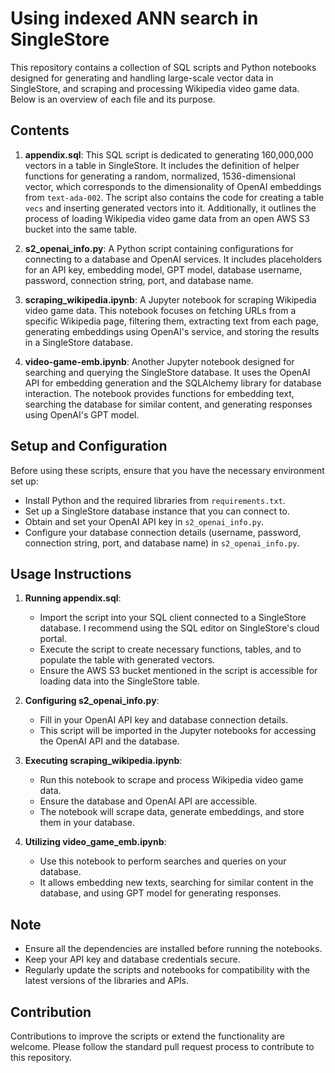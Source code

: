 # Using indexed ANN search in SingleStore

This repository contains a collection of SQL scripts and Python notebooks designed for generating and handling large-scale vector data in SingleStore, and scraping and processing Wikipedia video game data. Below is an overview of each file and its purpose.

## Contents

1. **appendix.sql**: This SQL script is dedicated to generating 160,000,000 vectors in a table in SingleStore. It includes the definition of helper functions for generating a random, normalized, 1536-dimensional vector, which corresponds to the dimensionality of OpenAI embeddings from `text-ada-002`. The script also contains the code for creating a table `vecs` and inserting generated vectors into it. Additionally, it outlines the process of loading Wikipedia video game data from an open AWS S3 bucket into the same table.

2. **s2_openai_info.py**: A Python script containing configurations for connecting to a database and OpenAI services. It includes placeholders for an API key, embedding model, GPT model, database username, password, connection string, port, and database name.

3. **scraping_wikipedia.ipynb**: A Jupyter notebook for scraping Wikipedia video game data. This notebook focuses on fetching URLs from a specific Wikipedia page, filtering them, extracting text from each page, generating embeddings using OpenAI's service, and storing the results in a SingleStore database.

4. **video-game-emb.ipynb**: Another Jupyter notebook designed for searching and querying the SingleStore database. It uses the OpenAI API for embedding generation and the SQLAlchemy library for database interaction. The notebook provides functions for embedding text, searching the database for similar content, and generating responses using OpenAI's GPT model.

## Setup and Configuration

Before using these scripts, ensure that you have the necessary environment set up:

- Install Python and the required libraries from `requirements.txt`.
- Set up a SingleStore database instance that you can connect to.
- Obtain and set your OpenAI API key in `s2_openai_info.py`.
- Configure your database connection details (username, password, connection string, port, and database name) in `s2_openai_info.py`.

## Usage Instructions

1. **Running appendix.sql**: 
   - Import the script into your SQL client connected to a SingleStore database. I recommend using the SQL editor on SingleStore's cloud portal.
   - Execute the script to create necessary functions, tables, and to populate the table with generated vectors.
   - Ensure the AWS S3 bucket mentioned in the script is accessible for loading data into the SingleStore table.

2. **Configuring s2_openai_info.py**:
   - Fill in your OpenAI API key and database connection details.
   - This script will be imported in the Jupyter notebooks for accessing the OpenAI API and the database.

3. **Executing scraping_wikipedia.ipynb**:
   - Run this notebook to scrape and process Wikipedia video game data.
   - Ensure the database and OpenAI API are accessible.
   - The notebook will scrape data, generate embeddings, and store them in your database.

4. **Utilizing video_game_emb.ipynb**:
   - Use this notebook to perform searches and queries on your database.
   - It allows embedding new texts, searching for similar content in the database, and using GPT model for generating responses.

## Note

- Ensure all the dependencies are installed before running the notebooks.
- Keep your API key and database credentials secure.
- Regularly update the scripts and notebooks for compatibility with the latest versions of the libraries and APIs.

## Contribution

Contributions to improve the scripts or extend the functionality are welcome. Please follow the standard pull request process to contribute to this repository.